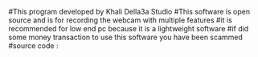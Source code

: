 #This program  developed by Khali Della3a Studio
#This software is open source and is for recording the webcam with multiple features
#it is recommended for low end pc because it is a lightweight software 
#if did some money transaction to use this software you have been scammed 
#source code : 